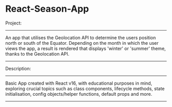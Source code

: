 # React-Season-App
Project:
***
An app that utilises the Geolocation API to determine the users position north or south of the Equator. Depending on the month in which the user views the app, a result is rendered that displays 'winter' or 'summer' theme, thanks to the Geolocation API.
***
Description:
***
Basic App created with React v16, with educational purposes in mind, exploring crucial topics such as class components, lifecycle methods, state initialisation, config objects/helper functions, default props and more.
***
